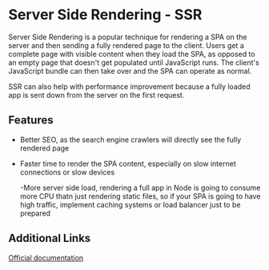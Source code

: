 # Server Side Rendering - SSR

Server Side Rendering is a popular technique for rendering a SPA on the server and then sending a fully rendered page to the client.
Users get a complete page with visible content when they load the SPA, as opposed to an empty page that doesn't get populated until JavaScript runs.
The client's JavaScript bundle can then take over and the SPA can operate as normal.

SSR can also help with performance improvement because a fully loaded app is sent down from the server on the first request.

## Features

- Better SEO, as the search engine crawlers will directly see the fully rendered page

- Faster time to render the SPA content, especially on slow internet connections or slow devices

  -More server side load, rendering a full app in Node is going to consume more CPU thatn just rendering static files, so if your SPA is going to have high traffic, implement caching systems or load balancer just to be prepared

## Additional Links

[Official documentation](https://vuejs.org/v2/guide/ssr.html)
